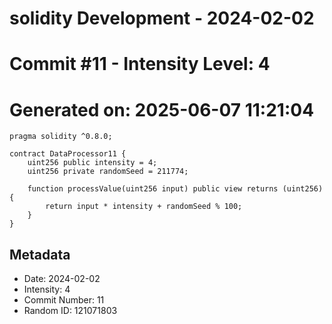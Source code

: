 ﻿# solidity Development - 2024-02-02
# Commit #11 - Intensity Level: 4
# Generated on: 2025-06-07 11:21:04
```solidity
pragma solidity ^0.8.0;

contract DataProcessor11 {
    uint256 public intensity = 4;
    uint256 private randomSeed = 211774;

    function processValue(uint256 input) public view returns (uint256) {
        return input * intensity + randomSeed % 100;
    }
}
```
## Metadata
- Date: 2024-02-02
- Intensity: 4
- Commit Number: 11
- Random ID: 121071803
